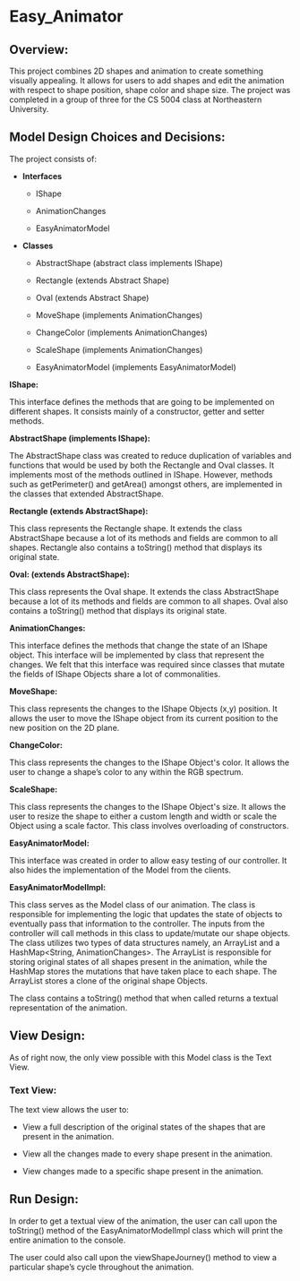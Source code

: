 # Easy_Animator

## Overview: 

This project combines 2D shapes and animation to create something visually appealing. It allows for users to add shapes and edit the animation with respect to shape position, shape color and shape size. The project was completed in a group of three for the CS 5004 class at Northeastern University. 

## Model Design Choices and Decisions: 

The project consists of: 

* **Interfaces** 

  * IShape 

  * AnimationChanges 

  * EasyAnimatorModel 

* **Classes** 

   * AbstractShape (abstract class implements IShape) 

   * Rectangle (extends Abstract Shape) 

   * Oval (extends Abstract Shape) 

  * MoveShape (implements AnimationChanges) 

  * ChangeColor (implements AnimationChanges) 

  * ScaleShape (implements AnimationChanges) 

  * EasyAnimatorModel (implements EasyAnimatorModel) 

**IShape:** 

This interface defines the methods that are going to be implemented on different shapes. It consists mainly of a constructor, getter and setter methods. 

**AbstractShape (implements IShape):** 

The AbstractShape class was created to reduce duplication of variables and functions that would be used by both the Rectangle and Oval classes. It implements most of the methods outlined in IShape. However, methods such as getPerimeter() and getArea() amongst others, are implemented in the classes that extended AbstractShape. 

**Rectangle (extends AbstractShape):**

This class represents the Rectangle shape. It extends the class AbstractShape because a lot of 
its methods and fields are common to all shapes. Rectangle also contains a toString() method that displays its original state. 

**Oval: (extends AbstractShape):**

This class represents the Oval shape. It extends the class AbstractShape because a lot of 
its methods and fields are common to all shapes. Oval also contains a toString() method that displays its original state. 

**AnimationChanges:** 

This interface defines the methods that change the state of an IShape object. This interface 
will be implemented by class that represent the changes. We felt that this interface was required since classes that mutate the fields of IShape Objects share a lot of commonalities.  

**MoveShape:**

This class represents the changes to the IShape Objects (x,y) position. It allows the user to move the 
IShape object from its current position to the new position on the 2D plane. 

**ChangeColor:** 

This class represents the changes to the IShape Object's color. It allows the user to change a shape’s color to any within the RGB spectrum.  

**ScaleShape:** 

This class represents the changes to the IShape Object's size. It allows the user to resize the shape to either a custom length and width or scale the Object using a scale factor. This class involves overloading of constructors. 

**EasyAnimatorModel:** 

This interface was created in order to allow easy testing of our controller. It also hides the implementation of the Model from the clients. 

**EasyAnimatorModelImpl:** 

This class serves as the Model class of our animation. The class is responsible for implementing the logic 
that updates the state of objects to eventually pass that information to the controller. The inputs from the controller will call methods in this class to update/mutate our shape objects.  
The class utilizes two types of data structures namely, an ArrayList<IShape> and a HashMap<String, AnimationChanges>. The ArrayList is responsible for storing original states of all shapes present in the animation, while the HashMap stores the mutations that have taken place to each shape. The ArrayList stores a clone of the original shape Objects. 

The class contains a toString() method that when called returns a textual representation of the animation. 

 

## View Design: 

As of right now, the only view possible with this Model class is the Text View.  

### Text View: ### 

The text view allows the user to: 

* View a full description of the original states of the shapes that are present in the animation. 

* View all the changes made to every shape present in the animation. 

* View changes made to a specific shape present in the animation. 

 

## Run Design: 

In order to get a textual view of the animation, the user can call upon the toString() method of the EasyAnimatorModelImpl class which will print the entire animation to the console. 

The user could also call upon the viewShapeJourney() method to view a particular shape’s cycle throughout the animation. 

 

 

 

 

 
